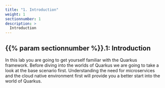 ```yaml
---
title: "1. Introduction"
weight: 1
sectionnumber: 1
description: >
  Introduction
---
```



## {{% param sectionnumber %}}.1: Introduction

In this lab you are going to get yourself familiar with the Quarkus framework. Before diving into the worlds of Quarkus we are going to take a look at the base scenario first. Understanding the need for microservices and the cloud native environment first will provide you a better start into the world of Quarkus.
